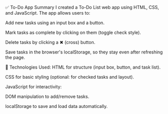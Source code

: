 ✅ To-Do App Summary
I created a To-Do List web app using HTML, CSS, and JavaScript. The app allows users to:

Add new tasks using an input box and a button.

Mark tasks as complete by clicking on them (toggle check style).

Delete tasks by clicking a ✖ (cross) button.

Save tasks in the browser's localStorage, so they stay even after refreshing the page.

🔧 Technologies Used:
HTML for structure (input box, button, and task list).

CSS for basic styling (optional: for checked tasks and layout).

JavaScript for interactivity:

DOM manipulation to add/remove tasks.

localStorage to save and load data automatically.
